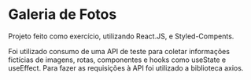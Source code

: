 # Galeria de Fotos

Projeto feito como exercício, utilizando React.JS, e Styled-Compents.

Foi utilizado consumo de uma API de teste para coletar informações fictícias de imagens, rotas, componentes e hooks como useState e useEffect.
Para fazer as requisições à API foi utilizado a biblioteca axios.